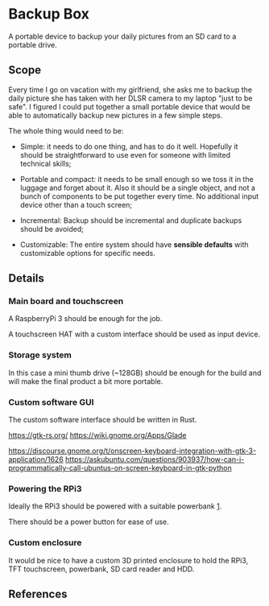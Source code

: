 
# Backup Box

A portable device to backup your daily pictures from an SD card to a portable drive. 

## Scope

Every time I go on vacation with my girlfriend, she asks me to backup the daily picture she has taken with her DLSR camera to my laptop "just to be safe".
I figured I could put together a small portable device that would be able to automatically backup new pictures in a few simple steps.

The whole thing would need to be:

- Simple:
    it needs to do one thing, and has to do it well.
    Hopefully it should be straightforward to use even for someone with limited technical skills;

- Portable and compact: 
    it needs to be small enough so we toss it in the luggage and forget about it.
    Also it should be a single object, and not a bunch of components to be put together every time.
    No additional input device other than a touch screen;

- Incremental:
    Backup should be incremental and duplicate backups should be avoided;

- Customizable:
    The entire system should have **sensible defaults** with customizable options for specific needs.

## Details

### Main board and touchscreen

A RaspberryPi 3 should be enough for the job.

A touchscreen HAT with a custom interface should be used as input device.

### Storage system

In this case a mini thumb drive (~128GB) should be enough for the build and will make the final product a bit more portable.

### Custom software GUI

The custom software interface should be written in Rust.

https://gtk-rs.org/
https://wiki.gnome.org/Apps/Glade

https://discourse.gnome.org/t/onscreen-keyboard-integration-with-gtk-3-application/1626
https://askubuntu.com/questions/903937/how-can-i-programmatically-call-ubuntus-on-screen-keyboard-in-gtk-python

### Powering the RPi3

Ideally the RPi3 should be powered with a suitable powerbank [1].

There should be a power button for ease of use.

### Custom enclosure

It would be nice to have a custom 3D printed enclosure to hold the RPi3, TFT touchscreen, powerbank, SD card reader and HDD.

## References

[1]: https://www.reddit.com/r/raspberry_pi/comments/fvfn4w/raspberry_pi_powered_from_a_powerbank_part_two/
